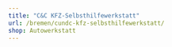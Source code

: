 ```yaml
---
title: "C&C KFZ-Selbsthilfewerkstatt"
url: /bremen/cundc-kfz-selbsthilfewerkstatt/
shop: Autowerkstatt
---
```

